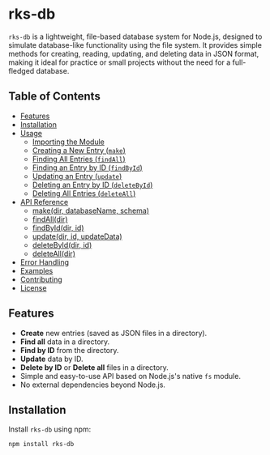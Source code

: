 # rks-db

`rks-db` is a lightweight, file-based database system for Node.js, designed to simulate database-like functionality using the file system. It provides simple methods for creating, reading, updating, and deleting data in JSON format, making it ideal for practice or small projects without the need for a full-fledged database.

## Table of Contents

- [Features](#features)
- [Installation](#installation)
- [Usage](#usage)
  - [Importing the Module](#importing-the-module)
  - [Creating a New Entry (`make`)](#creating-a-new-entry-make)
  - [Finding All Entries (`findAll`)](#finding-all-entries-findall)
  - [Finding an Entry by ID (`findById`)](#finding-an-entry-by-id-findbyid)
  - [Updating an Entry (`update`)](#updating-an-entry-update)
  - [Deleting an Entry by ID (`deleteById`)](#deleting-an-entry-by-id-deletebyid)
  - [Deleting All Entries (`deleteAll`)](#deleting-all-entries-deleteall)
- [API Reference](#api-reference)
  - [make(dir, databaseName, schema)](#makedirdatabasename-schema)
  - [findAll(dir)](#findalldir)
  - [findById(dir, id)](#findbyiddir-id)
  - [update(dir, id, updateData)](#updatedir-id-updatedata)
  - [deleteById(dir, id)](#deletebyiddir-id)
  - [deleteAll(dir)](#deletealldir)
- [Error Handling](#error-handling)
- [Examples](#examples)
- [Contributing](#contributing)
- [License](#license)

## Features

- **Create** new entries (saved as JSON files in a directory).
- **Find all** data in a directory.
- **Find by ID** from the directory.
- **Update** data by ID.
- **Delete by ID** or **Delete all** files in a directory.
- Simple and easy-to-use API based on Node.js's native `fs` module.
- No external dependencies beyond Node.js.

## Installation

Install `rks-db` using npm:

```bash
npm install rks-db
```
